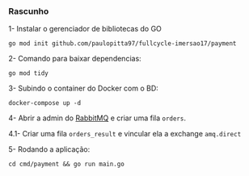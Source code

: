 ### Rascunho

1- Instalar o gerenciador de bibliotecas do GO

`go mod init github.com/paulopitta97/fullcycle-imersao17/payment`

2- Comando para baixar dependencias:

`go mod tidy`

3- Subindo o container do Docker com o BD:

`docker-compose up -d`

4- Abrir a admin do [RabbitMQ](http://localhost:15672/) e criar uma fila `orders`.

4.1- Criar uma fila `orders_result` e vincular ela a exchange `amq.direct`

5- Rodando a aplicação:

`cd cmd/payment && go run main.go`